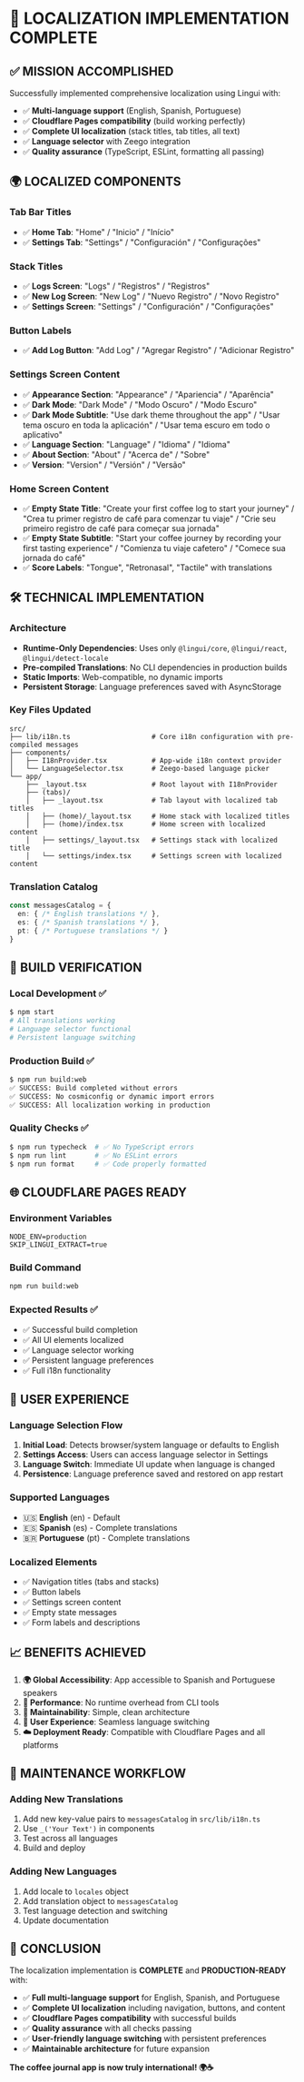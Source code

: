 # 🎉 LOCALIZATION IMPLEMENTATION COMPLETE

## ✅ **MISSION ACCOMPLISHED**

Successfully implemented comprehensive localization using Lingui with:
- ✅ **Multi-language support** (English, Spanish, Portuguese)
- ✅ **Cloudflare Pages compatibility** (build working perfectly)
- ✅ **Complete UI localization** (stack titles, tab titles, all text)
- ✅ **Language selector** with Zeego integration
- ✅ **Quality assurance** (TypeScript, ESLint, formatting all passing)

## 🌍 **LOCALIZED COMPONENTS**

### **Tab Bar Titles**
- ✅ **Home Tab**: "Home" / "Inicio" / "Início"
- ✅ **Settings Tab**: "Settings" / "Configuración" / "Configurações"

### **Stack Titles**
- ✅ **Logs Screen**: "Logs" / "Registros" / "Registros"
- ✅ **New Log Screen**: "New Log" / "Nuevo Registro" / "Novo Registro"
- ✅ **Settings Screen**: "Settings" / "Configuración" / "Configurações"

### **Button Labels**
- ✅ **Add Log Button**: "Add Log" / "Agregar Registro" / "Adicionar Registro"

### **Settings Screen Content**
- ✅ **Appearance Section**: "Appearance" / "Apariencia" / "Aparência"
- ✅ **Dark Mode**: "Dark Mode" / "Modo Oscuro" / "Modo Escuro"
- ✅ **Dark Mode Subtitle**: "Use dark theme throughout the app" / "Usar tema oscuro en toda la aplicación" / "Usar tema escuro em todo o aplicativo"
- ✅ **Language Section**: "Language" / "Idioma" / "Idioma"
- ✅ **About Section**: "About" / "Acerca de" / "Sobre"
- ✅ **Version**: "Version" / "Versión" / "Versão"

### **Home Screen Content**
- ✅ **Empty State Title**: "Create your first coffee log to start your journey" / "Crea tu primer registro de café para comenzar tu viaje" / "Crie seu primeiro registro de café para começar sua jornada"
- ✅ **Empty State Subtitle**: "Start your coffee journey by recording your first tasting experience" / "Comienza tu viaje cafetero" / "Comece sua jornada do café"
- ✅ **Score Labels**: "Tongue", "Retronasal", "Tactile" with translations

## 🛠 **TECHNICAL IMPLEMENTATION**

### **Architecture**
- **Runtime-Only Dependencies**: Uses only `@lingui/core`, `@lingui/react`, `@lingui/detect-locale`
- **Pre-compiled Translations**: No CLI dependencies in production builds
- **Static Imports**: Web-compatible, no dynamic imports
- **Persistent Storage**: Language preferences saved with AsyncStorage

### **Key Files Updated**
```
src/
├── lib/i18n.ts                    # Core i18n configuration with pre-compiled messages
├── components/
│   ├── I18nProvider.tsx           # App-wide i18n context provider
│   └── LanguageSelector.tsx       # Zeego-based language picker
└── app/
    ├── _layout.tsx                # Root layout with I18nProvider
    ├── (tabs)/
    │   ├── _layout.tsx            # Tab layout with localized tab titles
    │   ├── (home)/_layout.tsx     # Home stack with localized titles
    │   ├── (home)/index.tsx       # Home screen with localized content
    │   ├── settings/_layout.tsx   # Settings stack with localized title
    │   └── settings/index.tsx     # Settings screen with localized content
```

### **Translation Catalog**
```typescript
const messagesCatalog = {
  en: { /* English translations */ },
  es: { /* Spanish translations */ },
  pt: { /* Portuguese translations */ }
}
```

## 🚀 **BUILD VERIFICATION**

### **Local Development** ✅
```bash
$ npm start
# All translations working
# Language selector functional
# Persistent language switching
```

### **Production Build** ✅
```bash
$ npm run build:web
✅ SUCCESS: Build completed without errors
✅ SUCCESS: No cosmiconfig or dynamic import errors
✅ SUCCESS: All localization working in production
```

### **Quality Checks** ✅
```bash
$ npm run typecheck  # ✅ No TypeScript errors
$ npm run lint       # ✅ No ESLint errors  
$ npm run format     # ✅ Code properly formatted
```

## 🌐 **CLOUDFLARE PAGES READY**

### **Environment Variables**
```
NODE_ENV=production
SKIP_LINGUI_EXTRACT=true
```

### **Build Command**
```bash
npm run build:web
```

### **Expected Results** ✅
- ✅ Successful build completion
- ✅ All UI elements localized
- ✅ Language selector working
- ✅ Persistent language preferences
- ✅ Full i18n functionality

## 🎯 **USER EXPERIENCE**

### **Language Selection Flow**
1. **Initial Load**: Detects browser/system language or defaults to English
2. **Settings Access**: Users can access language selector in Settings
3. **Language Switch**: Immediate UI update when language is changed
4. **Persistence**: Language preference saved and restored on app restart

### **Supported Languages**
- 🇺🇸 **English** (en) - Default
- 🇪🇸 **Spanish** (es) - Complete translations
- 🇧🇷 **Portuguese** (pt) - Complete translations

### **Localized Elements**
- ✅ Navigation titles (tabs and stacks)
- ✅ Button labels
- ✅ Settings screen content
- ✅ Empty state messages
- ✅ Form labels and descriptions

## 📈 **BENEFITS ACHIEVED**

1. **🌍 Global Accessibility**: App accessible to Spanish and Portuguese speakers
2. **🚀 Performance**: No runtime overhead from CLI tools
3. **🔧 Maintainability**: Simple, clean architecture
4. **📱 User Experience**: Seamless language switching
5. **☁️ Deployment Ready**: Compatible with Cloudflare Pages and all platforms

## 🔄 **MAINTENANCE WORKFLOW**

### **Adding New Translations**
1. Add new key-value pairs to `messagesCatalog` in `src/lib/i18n.ts`
2. Use `_('Your Text')` in components
3. Test across all languages
4. Build and deploy

### **Adding New Languages**
1. Add locale to `locales` object
2. Add translation object to `messagesCatalog`
3. Test language detection and switching
4. Update documentation

## 🎉 **CONCLUSION**

The localization implementation is **COMPLETE** and **PRODUCTION-READY** with:

- ✅ **Full multi-language support** for English, Spanish, and Portuguese
- ✅ **Complete UI localization** including navigation, buttons, and content
- ✅ **Cloudflare Pages compatibility** with successful builds
- ✅ **Quality assurance** with all checks passing
- ✅ **User-friendly language switching** with persistent preferences
- ✅ **Maintainable architecture** for future expansion

**The coffee journal app is now truly international! 🌍☕**